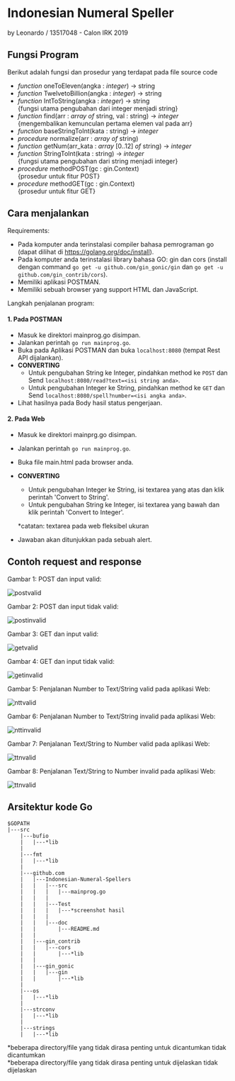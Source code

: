 <h1>Indonesian Numeral Speller</h1>
by Leonardo / 13517048 - Calon IRK 2019
<h2>Fungsi Program</h2>

Berikut adalah fungsi dan prosedur yang terdapat pada file source code
- <i>function</i> oneToEleven(angka : <i>integer</i>) -> string
- <i>function</i> TwelvetoBillion(angka : <i>integer</i>) -> string
- <i>function</i> IntToString(angka : <i>integer</i>) -> string<br>
{fungsi utama pengubahan dari integer menjadi string}
- <i>function</i> find(arr : <i>array of</i> string, val : string) -> <i>integer</i><br>
{mengembalikan kemunculan pertama elemen val pada arr}
- <i>function</i> baseStringToInt(kata : string) -> <i>integer</i>
- <i>procedure</i> normalize(arr : <i>array of</i> string)
- <i>function</i> getNum(arr_kata : <i>array</i> [0..12] <i>of</i> string) -> <i>integer</i>
- <i>function</i> StringToInt(kata : string) -> <i>integer</i><br>
{fungsi utama pengubahan dari string menjadi integer}
- <i>procedure</i> methodPOST(gc : gin.Context)<br>
{prosedur untuk fitur POST}
- <i>procedure</i> methodGET(gc : gin.Context)<br>
{prosedur untuk fitur GET}

<h2>Cara menjalankan</h2>
Requirements:<br>

- Pada komputer anda terinstalasi compiler bahasa pemrograman go (dapat dilihat di https://golang.org/doc/install).
- Pada komputer anda terinstalasi library bahasa GO: gin dan cors (install dengan command ```go get -u github.com/gin_gonic/gin``` dan ```go get -u github.com/gin_contrib/cors```).
- Memiliki aplikasi POSTMAN.
- Memiliki sebuah browser yang support HTML dan JavaScript.

Langkah penjalanan program:<br>

<h4>1. Pada POSTMAN</h4>

- Masuk ke direktori mainprog.go disimpan.
- Jalankan perintah ```go run mainprog.go```.
- Buka pada Aplikasi POSTMAN dan buka ```localhost:8080``` (tempat Rest API dijalankan).
- <b>CONVERTING</b>
    - Untuk pengubahan String ke Integer, pindahkan method ke ```POST``` dan Send ```localhost:8080/read?text=<isi string anda>```.
    - Untuk pengubahan Integer ke String, pindahkan method ke ```GET``` dan Send ```localhost:8080/spell?number=<isi angka anda>```.
- Lihat hasilnya pada Body hasil status pengerjaan.

<h4>2. Pada Web</h4>

- Masuk ke direktori mainprg.go disimpan.
- Jalankan perintah ```go run mainprog.go```.
- Buka file main.html pada browser anda.
- <b>CONVERTING</b>
    - Untuk pengubahan Integer ke String, isi textarea yang atas dan klik perintah 'Convert to String'.
    - Untuk pengubahan String ke Integer, isi textarea yang bawah dan klik perintah 'Convert to Integer'.

    *catatan: textarea pada web fleksibel ukuran
- Jawaban akan ditunjukkan pada sebuah alert.

<h2>Contoh request and response</h2>
Gambar 1: POST dan input valid:<br>

![postvalid](Test/post_valid.jpg)<br>

Gambar 2: POST dan input tidak valid:<br>

![postinvalid](Test/post_invalid.jpg)<br>

Gambar 3: GET dan input valid:<br>

![getvalid](Test/get_valid.jpg)<br>

Gambar 4: GET dan input tidak valid:<br>

![getinvalid](Test/get_invalid.jpg)<br>

Gambar 5: Penjalanan Number to Text/String valid pada aplikasi Web:<br>

![nttvalid](Test(JS)/numtotext_valid.jpg)<br>

Gambar 6: Penjalanan Number to Text/String invalid pada aplikasi Web:<br>

![nttinvalid](Test(JS)/numtotext_invalid.jpg)<br>

Gambar 7: Penjalanan Text/String to Number valid pada aplikasi Web:<br>

![ttnvalid](Test(JS)/texttonum_valid.jpg)<br>

Gambar 8: Penjalanan Text/String to Number invalid pada aplikasi Web:<br>

![ttnvalid](Test(JS)/texttonum_invalid.jpg)<br>

<h2>Arsitektur kode Go</h2>

```
$GOPATH
|---src
    |---bufio
    |   |---*lib
    |
    |---fmt
    |   |---*lib
    |
    |---github.com
    |   |---Indonesian-Numeral-Spellers
    |   |   |---src
    |   |   |   |---mainprog.go
    |   |   |
    |   |   |---Test
    |   |   |   |---*screenshot hasil
    |   |   |
    |   |   |---doc
    |   |       |---README.md
    |   |
    |   |---gin_contrib
    |   |   |---cors
    |   |       |---*lib
    |   |
    |   |---gin_gonic
    |   |   |---gin
    |   |       |---*lib
    |   
    |---os
    |   |---*lib
    |
    |---strconv
    |   |---*lib
    |
    |---strings
    |   |---*lib
```
*beberapa directory/file yang tidak dirasa penting untuk dicantumkan tidak dicantumkan<br>
*beberapa directory/file yang tidak dirasa penting untuk dijelaskan tidak dijelaskan